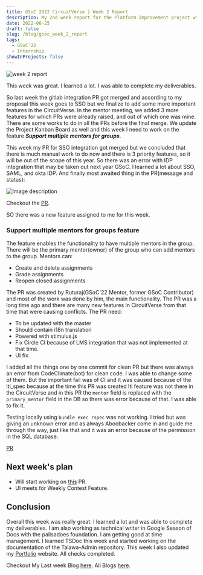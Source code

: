 ```yaml
---
title: GSoC 2022 CircuitVerse | Week 2 Report
description: My 2nd week report for the Platform Improvement project with CircuitVerse in GSoC 22.
date: 2022-06-25
draft: false
slug: /blog/gsoc_week_2_report
tags:
  - GSoC'22
  - Internship
showInProjects: false
---
```


![week 2 report](https://user-images.githubusercontent.com/76901313/175779779-a2b105a5-2af6-46b3-aafe-ce41128a6da4.png)

This week was great. I learned a lot. I was able to complete my deliverables.

So last week the gitlab integration PR got merged and according to my proposal this week goes to SSO but we finalize to add some more important features in the CircuitVerse. In the mentor meeting, we added 3 more features for which PRs were already raised, and out of which one was mine. There are some works to do in all the PRs before the final merge. We update the Project Kanban Board as well and this week I need to work on the feature **_Support multiple mentors for groups_**.

This week my PR for SSO integration got merged but we concluded that there is much manual work to do now and there is 3 priority features, so it will be out of the scope of this year. So there was an error with IDP integration that may be taken out next year GSoC. I learned a lot about SSO, SAML, and okta IDP. And finally most awaited thing in the PR(message and status):

![Image description](https://dev-to-uploads.s3.amazonaws.com/uploads/articles/rwdookk4vyjf78fjizbg.png)

Checkout the [PR](https://github.com/CircuitVerse/CircuitVerse/pull/3167).

SO there was a new feature assigned to me for this week.

### Support multiple mentors for groups feature 
The feature enables the functionality to have multiple mentors in the group. There will be the primary mentor(owner) of the group who can add mentors to the group. Mentors can: 
- Create and delete assignments
- Grade assignments
- Reopen closed assignments

The PR was created by Ruturaj(GSoC'22 Mentor, former GSoC Contributor) and most of the work was done by him, the main functionality. The PR was a long time ago and there are many new features in CircuitVerse from that time that were causing conflicts. The PR need: 
- To be updated with the master
- Should contain i18n translation
- Powered with stimulus.js
- Fix Circle CI because of LMS integration that was not implemented at that time.
- UI fix.

I added all the things one by one commit for clean PR but there was always an error from CodeClimate(bot) for clean code. I was able to change some of them. But the important fail was of CI and it was caused because of the lti_spec because at the time this PR was created lti feature was not there in the CircuitVerse and in this PR the `mentor` field is replaced with the `primary_mentor` field in the DB so there was error because of that. I was able to fix it.

Testing locally using `bundle exec rspec` was not working. I tried but was giving an unknown error and as always Aboobacker come in and guide me through the way, just like that and it was an error because of the permission in the SQL database.

[PR](https://github.com/CircuitVerse/CircuitVerse/pull/2096)

## Next week's plan
- Will start working on [this](https://github.com/CircuitVerse/CircuitVerse/pull/2768) PR.
- UI meets for Weekly Contest Feature.

## Conclusion

Overall this week was really great. I learned a lot and was able to complete my deliverables. I am also working as technical writer in Google Season of Docs with the palisadoes foundation. I am getting good at time management. I learned TSDoc this week and started working on the documentation of the Talawa-Admin repository. This week I also updated my [Portfolio](https://vedant-jain03.github.io/portfolio/) website. All checks completed.

Checkout My Last week Blog [here](https://dev.to/vedantjain03/gsoc-2022-circuitverse-week-1-report-4h88).
All Blogs [here](https://vedant-jain03.github.io/portfolio/blog).

